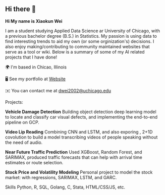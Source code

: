 ## Hi there 👋
**Hi My name is Xiaokun Wei**

I am a student studying Applied Data Science ar University of Chicago, with a previous bachelor degree (B.S.) in Statistics. My passion is using data to find interesting trends to aid my own (or some orginization's) decisions. I also enjoy making/contributing to community maintained websites that serve as a tool or wiki. Below is a summary of some of my AI related projects that I have done!


🌍  I'm based in Chicao, Illinois

🖥️  See my portfolio at [Website](https://dwei2002.github.io)

✉️  You can contact me at dwei2002@uchicago.edu

Projects:

**Vehicle Damage Detection**
Building object detection deep learning model to locate and classify car visual defects, and implementing the end-to-end pipeline on GCP.

**Video Lip Reading**
Combining CNN and LSTM, and also exporing , 2+1D covolution to build a model transcribing videos of people speaking without the need of audio.

**Near Future Traffic Prediction**
Used XGBoost, Random Forest, and SARIMAX, produced traffic forecasts that can help with arrival time estimates or route selection.

**Stock Price and Volatility Modeling**
Personal project to model the stock market: with regressions, SARIMAX, LSTM, and GARC.


Skills
Python, R, SQL, Golang, C, Stata, HTML/CSS/JS, etc.
